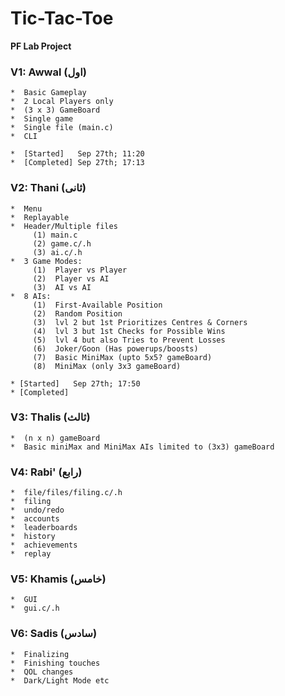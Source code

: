 # Tic-Tac-Toe
**PF Lab Project**


### V1: Awwal (اول)    
    *  Basic Gameplay
    *  2 Local Players only
    *  (3 x 3) GameBoard
    *  Single game
    *  Single file (main.c)
    *  CLI
    
    *  [Started]   Sep 27th; 11:20
    *  [Completed] Sep 27th; 17:13

### V2: Thani (ثانی)
    *  Menu
    *  Replayable
    *  Header/Multiple files
         (1) main.c
         (2) game.c/.h
         (3) ai.c/.h
    *  3 Game Modes:
         (1)  Player vs Player
         (2)  Player vs AI
         (3)  AI vs AI
    *  8 AIs:
         (1)  First-Available Position
         (2)  Random Position
         (3)  lvl 2 but 1st Prioritizes Centres & Corners
         (4)  lvl 3 but 1st Checks for Possible Wins
         (5)  lvl 4 but also Tries to Prevent Losses
         (6)  Joker/Goon (Has powerups/boosts)
         (7)  Basic MiniMax (upto 5x5? gameBoard)
         (8)  MiniMax (only 3x3 gameBoard)
        
    * [Started]   Sep 27th; 17:50
    * [Completed] 

### V3: Thalis (ثالث)
    *  (n x n) gameBoard
    *  Basic miniMax and MiniMax AIs limited to (3x3) gameBoard

### V4: Rabi' (رابع)
    *  file/files/filing.c/.h
    *  filing
    *  undo/redo
    *  accounts
    *  leaderboards
    *  history
    *  achievements
    *  replay

### V5: Khamis (خامس)
    *  GUI
    *  gui.c/.h

### V6: Sadis (سادس)
    *  Finalizing
    *  Finishing touches
    *  QOL changes
    *  Dark/Light Mode etc
